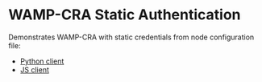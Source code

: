 # WAMP-CRA Static Authentication

Demonstrates WAMP-CRA with static credentials from node configuration file:

* [Python client](client.py)
* [JS client](web/index.html)
